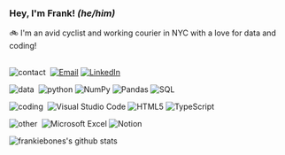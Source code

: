 ### Hey, I'm Frank! *(he/him)*

:bike:  I'm an avid cyclist and working courier in NYC with a love for data and coding!<br>
<br>

<img alt="contact" src="https://img.shields.io/badge/-contact%3A-lightgrey?style=flat-square">&nbsp;
<a href="mailto: frankiebucalo@gmail.com" target="_blank"><img alt="Email" src="https://img.shields.io/badge/Gmail-D14836?style=flat-square&logo=gmail&logoColor=white"></a>
<a href="https://www.linkedin.com/in/frank-bucalo/" target="_blank"><img alt="LinkedIn" src="https://img.shields.io/badge/-LinkedIn-0077B5?style=flat-square&logo=Linkedin&logoColor=white"></a>
<br>
 
<img alt="data" src="https://img.shields.io/badge/-data%3A-lightgrey?style=flat-square">&nbsp;
<img alt="python" src="https://img.shields.io/badge/-python-3776AB?style=flat-square&logo=Python&logoColor=white">
![NumPy](https://img.shields.io/badge/numpy-%23013243.svg?style=flat-square&logo=numpy&logoColor=white)
![Pandas](https://img.shields.io/badge/pandas-%23150458.svg?style=flat-square&logo=pandas&logoColor=white)
![SQL](https://img.shields.io/badge/PostgreSQL-316192?style=flat-square&logo=postgresql&logoColor=white)
<br>

<img alt="coding" src="https://img.shields.io/badge/-coding%3A-lightgrey?style=flat-square">&nbsp;
![Visual Studio Code](https://img.shields.io/badge/Visual%20Studio%20Code-0078d7.svg?style=flat-square&logo=visual-studio-code&logoColor=white)
![HTML5](https://img.shields.io/badge/html5-%23E34F26.svg?style=flat-square&logo=html5&logoColor=white)
![TypeScript](https://img.shields.io/badge/typescript-%23007ACC.svg?style=flat-square&logo=typescript&logoColor=white)
<br> 

<img alt="other" src="https://img.shields.io/badge/-other%3A-lightgrey?style=flat-square">&nbsp;
![Microsoft Excel](https://img.shields.io/badge/Microsoft_Excel-217346?style=flat-square&logo=microsoft-excel&logoColor=white)
![Notion](https://img.shields.io/badge/Notion-%23000000.svg?style=flat-square&logo=notion&logoColor=white)
<br>
   
![frankiebones's github stats](https://github-readme-stats.vercel.app/api/?username=frankiebones&count_private=true&theme=tokyonight&showicons=true&hide=stars,prs,issues,contribs)


